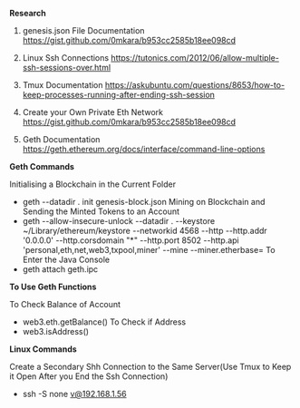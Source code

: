 **Research**

1.  genesis.json File Documentation
https://gist.github.com/0mkara/b953cc2585b18ee098cd

2. Linux Ssh Connections
https://tutonics.com/2012/06/allow-multiple-ssh-sessions-over.html

3. Tmux Documentation
https://askubuntu.com/questions/8653/how-to-keep-processes-running-after-ending-ssh-session

4. Create your Own Private Eth Network
https://gist.github.com/0mkara/b953cc2585b18ee098cd

5. Geth Documentation
https://geth.ethereum.org/docs/interface/command-line-options




**Geth Commands**

Initialising a Blockchain in the Current Folder
- geth --datadir . init genesis-block.json
Mining on Blockchain and Sending the Minted Tokens to an Account
- geth --allow-insecure-unlock --datadir . --keystore ~/Library/ethereum/keystore --networkid 4568 --http --http.addr '0.0.0.0'
--http.corsdomain "*" --http.port 8502 --http.api 'personal,eth,net,web3,txpool,miner' --mine --miner.etherbase=<Publick Key Account Here>
To Enter the Java Console
- geth attach geth.ipc



**To Use Geth Functions**

To Check Balance of Account
- web3.eth.getBalance()
To Check if Address
- web3.isAddress()



**Linux Commands**

Create a Secondary Shh Connection to the Same Server(Use Tmux to Keep it Open After you End the Ssh Connection)
- ssh -S none v@192.168.1.56
